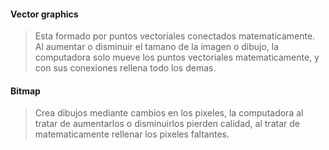 #### Vector graphics
>Esta formado por puntos vectoriales conectados matematicamente. Al aumentar o disminuir el tamano de la imagen o dibujo, la computadora solo mueve los puntos vectoriales matematicamente, y con sus conexiones rellena todo los demas.



#### Bitmap

>Crea dibujos mediante cambios en los pixeles, la computadora al tratar de aumentarlos o disminuirlos pierden calidad, al tratar de matematicamente rellenar los pixeles faltantes.
